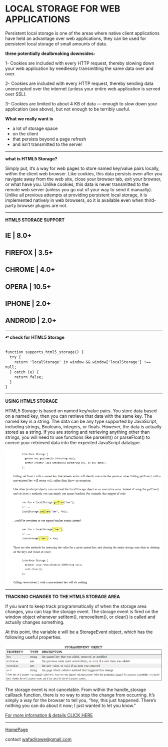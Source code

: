# LOCAL STORAGE FOR WEB APPLICATIONS

Persistent local storage is one of the areas where native client applications have held an advantage over web applications, they can be used for persistent local storage of small amounts of data.

**three potentially dealbreaking downsides:**

1- Cookies are included with every HTTP request, thereby slowing down your web application by needlessly transmitting the same data over and over.

2- Cookies are included with every HTTP request, thereby sending data unencrypted over the internet (unless your entire web application is served over SSL).

3- Cookies are limited to about 4 KB of data — enough to slow down your application (see above), but not enough to be terribly useful.

**What we really want is**

- a lot of storage space
- on the client
- that persists beyond a page refresh
- and isn’t transmitted to the server

***

**what is HTML5 Storage?**


 Simply put, it’s a way for web pages to store named key/value pairs locally, within the client web browser. Like cookies, this data persists even after you navigate away from the web site, close your browser tab, exit your browser, or what have you. Unlike cookies, this data is never transmitted to the remote web server (unless you go out of your way to send it manually). Unlike all previous attempts at providing persistent local storage, it is implemented natively in web browsers, so it is available even when third-party browser plugins are not.

 *** 

 **HTML5 STORAGE SUPPORT**

IE      | 8.0+
----------------
FIREFOX | 3.5+ 
---------------
CHROME | 4.0+
----------------
OPERA | 10.5+
----------------
IPHONE | 2.0+
-----------------
ANDROID | 2.0+
-----------------

***

**↶ check for HTML5 Storage**
```

function supports_html5_storage() {
  try {
    return 'localStorage' in window && window['localStorage'] !== null;
  } catch (e) {
    return false;
  }
}
```

***

**USING HTML5 STORAGE**


HTML5 Storage is based on named key/value pairs. You store data based on a named key, then you can retrieve that data with the same key. The named key is a string. The data can be any type supported by JavaScript, including strings, Booleans, integers, or floats. However, the data is actually stored as a string. If you are storing and retrieving anything other than strings, you will need to use functions like parseInt() or parseFloat() to coerce your retrieved data into the expected JavaScript datatype.

![](fofo.png)

***

**TRACKING CHANGES TO THE HTML5 STORAGE AREA**


If you want to keep track programmatically of when the storage area changes, you can trap the storage event. The storage event is fired on the window object whenever setItem(), removeItem(), or clear() is called and actually changes something.

At this point, the variable e will be a StorageEvent object, which has the following useful properties.


![](jojo.png)


The storage event is not cancelable. From within the handle_storage callback function, there is no way to stop the change from occurring. It’s simply a way for the browser to tell you, “hey, this just happened. There’s nothing you can do about it now; I just wanted to let you know.”


[For  more infornation & details CLICK HERE](http://diveinto.html5doctor.com/storage.html#divingin)

---



[HomePage](https://wafaankoush99.github.io/Reading-Notes/READMEcode201.html)  


contact wafadirawe@gmail.com



